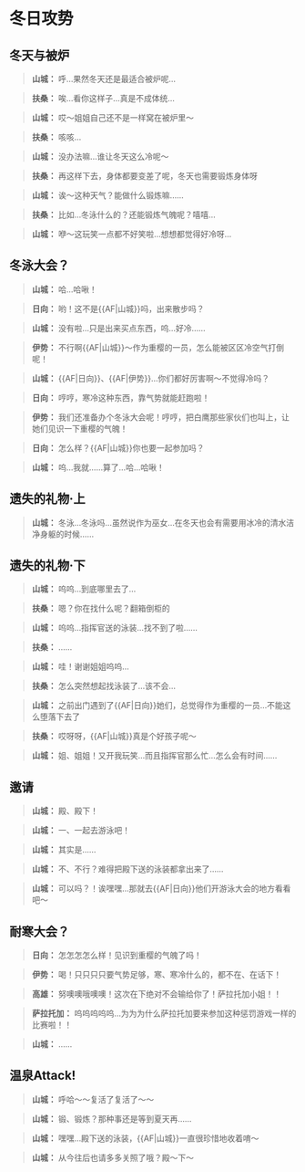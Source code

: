 # 冬日攻势

## 冬天与被炉

> **山城：**
> 呼…果然冬天还是最适合被炉呢…

> **扶桑：**
> 唉…看你这样子…真是不成体统…

> **山城：**
> 哎～姐姐自己还不是一样窝在被炉里～

> **扶桑：**
> 咳咳…

> **山城：**
> 没办法嘛…谁让冬天这么冷呢～

> **扶桑：**
> 再这样下去，身体都要变差了呢，冬天也需要锻炼身体呀

> **山城：**
> 诶～这种天气？能做什么锻炼嘛……

> **扶桑：**
> 比如…冬泳什么的？还能锻炼气魄呢？嘻嘻…

> **山城：**
> 咿～这玩笑一点都不好笑啦…想想都觉得好冷呀…

## 冬泳大会？

> **山城：**
> 哈…哈啾！

> **日向：**
> 哟！这不是{{AF|山城}}吗，出来散步吗？

> **山城：**
> 没有啦…只是出来买点东西，呜…好冷……

> **伊势：**
> 不行啊{{AF|山城}}～作为重樱的一员，怎么能被区区冷空气打倒呢！

> **山城：**
> {{AF|日向}}、{{AF|伊势}}…你们都好厉害啊～不觉得冷吗？

> **日向：**
> 哼哼，寒冷这种东西，靠气势就能赶跑啦！

> **伊势：**
> 我们还准备办个冬泳大会呢！哼哼，把白鹰那些家伙们也叫上，让她们见识一下重樱的气魄！

> **日向：**
> 怎么样？{{AF|山城}}你也要一起参加吗？

> **山城：**
> 呜…我就……算了…哈…哈啾！

## 遗失的礼物·上

> **山城：**
> 冬泳…冬泳吗…虽然说作为巫女…在冬天也会有需要用冰冷的清水洁净身躯的时候……

## 遗失的礼物·下

> **山城：**
> 呜呜…到底哪里去了…

> **扶桑：**
> 嗯？你在找什么呢？翻箱倒柜的

> **山城：**
> 呜呜…指挥官送的泳装…找不到了啦……

> **扶桑：**
> ……

> **山城：**
> 哇！谢谢姐姐呜呜…

> **扶桑：**
> 怎么突然想起找泳装了…该不会…

> **山城：**
> 之前出门遇到了{{AF|日向}}她们，总觉得作为重樱的一员…不能这么堕落下去了

> **扶桑：**
> 哎呀呀，{{AF|山城}}真是个好孩子呢～

> **山城：**
> 姐、姐姐！又开我玩笑…而且指挥官那么忙…怎么会有时间……

## 邀请

> **山城：**
> 殿、殿下！

> **山城：**
> 一、一起去游泳吧！

> **山城：**
> 其实是……

> **山城：**
> 不、不行？难得把殿下送的泳装都拿出来了……

> **山城：**
> 可以吗？！诶嘿嘿…那就去{{AF|日向}}他们开游泳大会的地方看看吧～

## 耐寒大会？

> **日向：**
> 怎怎怎怎么样！见识到重樱的气魄了吗！

> **伊势：**
> 喝！只只只只要气势足够，寒、寒冷什么的，都不在、在话下！

> **高雄：**
> 努噢噢哦噢噢！这次在下绝对不会输给你了！萨拉托加小姐！！

> **萨拉托加：**
> 呜呜呜呜呜…为为为什么萨拉托加要来参加这种惩罚游戏一样的比赛啦！！

> **山城：**
> ……

## 温泉Attack!

> **山城：**
> 呼哈～～复活了复活了～～

> **山城：**
> 锻、锻炼？那种事还是等到夏天再……

> **山城：**
> 嘿嘿…殿下送的泳装，{{AF|山城}}一直很珍惜地收着唷～

> **山城：**
> 从今往后也请多多关照了哦？殿～下～

